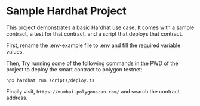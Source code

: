 # Sample Hardhat Project

This project demonstrates a basic Hardhat use case. It comes with a sample contract, a test for that contract, and a script that deploys that contract.

First, rename the .env-example file to .env and fill the required variable values.

Then, Try running some of the following commands in the PWD of the project to deploy the smart contract to polygon testnet:

```shell
npx hardhat run scripts/deploy.ts
```

Finally visit, `https://mumbai.polygonscan.com/` and search the contract address.
